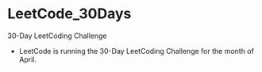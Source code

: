 # LeetCode_30Days
30-Day LeetCoding Challenge
* LeetCode is running the 30-Day LeetCoding Challenge for the month of April.

